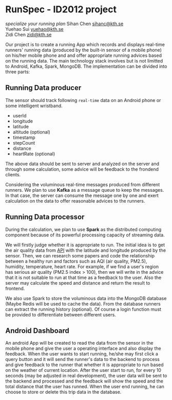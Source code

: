 # RunSpec - ID2012 project
*specialize your running plan*
Sihan Chen sihanc@kth.se  
Yuehao Sui yuehao@kth.se  
Zidi Chen zidi@kth.se

Our project is to create a running App which records and displays real-time runners' running data (produced by the built-in sensor of a mobile phone) on his/her mobile phone and and offer appropriate running advices based on the running data. The main technology stack involves but is not limitted to Android, Kafka, Spark, MongoDB. The implementation can be divided into three parts:

## Running Data producer

The sensor should track following `real-time` data on an Android phone or some intelligent wristband.
 * userId
 * longitude
 * latitude
 * altitude (optional)
 * timestamp
 * stepCount
 * distance
 * heartRate (optional)
 
The above data should be sent to server and analyzed on the server and through some calculation, some advice will be feedback to the frondend clients.

Considering the voluminous real-time messages produced from different runners. We plan to use **Kafka** as a message queue to keep the messages. In that case, the server can consume the message one by one and exert calculation on the data to offer reasonable advices to the runners. 


## Running Data processor

During the calculation, we plan to use **Spark** as the distributed computing component because of its powerful processing capacity of streaming data.

We will firstly judge whether it is appropriate to run. The initial idea is to get the air quality data from [API](https://aqicn.org/city/sweden/stockholm-lilla-essingen/) with the latitude and longitude produced by the sensor. Then, we can research some papers and code the relationship between a healthy run and factors such as AQI (air quality, PM2.5), humidity, temperature, heart rate. For example, if we find a user's region has serious air quality (PM2.5 index > 100), then we will write in the advice that it is not suitable to run at that time as a feedback to the user. Also the server may calculate the speed and distance and return the result to frontend.

We also use Spark to store the voluminous data into the MongoDB database (Maybe Redis will be used to cache the data). From the database runners can extract the running history (optional). Of course a login function must be provided to differentiate between different users.



## Android Dashboard
An android App will be created to read the data from the sensor in the mobile phone and give the user a operating interface and also display the feedback. When the user wants to start running, he/she may first click a query button and it will send the runner's data to the backend to process and give feedback to the runner that whether it is appropriate to run based on the weather of current location. After the user start to run, for every 10 seconds (may be adjusted in real development), the user data will be sent to the backend and processed and the feedback will show the speed and the total distance that the user has runned. When the user end running, he can choose to store or delete this trip data in the database.





 

